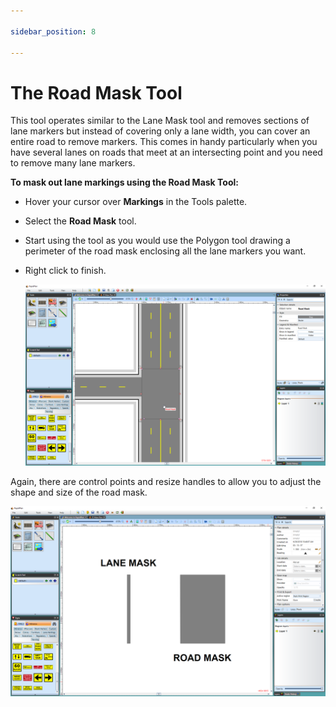 ```yaml
---

sidebar_position: 8

---
```

# The Road Mask Tool 

This tool operates similar to the Lane Mask tool and removes sections of lane markers but instead of covering only a lane width, you can cover an entire road to remove markers. This comes in handy particularly when you have several lanes on roads that meet at an intersecting point and you need to remove many lane markers.

**To mask out lane markings using the Road Mask Tool:**

 - Hover your cursor over **Markings** in the Tools palette.
 - Select the **Road Mask** tool.
 - Start using the tool as you would use the Polygon tool drawing a perimeter of the road mask enclosing all the lane markers you want.
 - Right click to finish.

    ![Road_Mask_tool](./assets/Road_Mask_tool.png)

Again, there are control points and resize handles to allow you to adjust the shape and size of the road mask. 

![The_difference_between_the_Lane_Mask_and_Road_Mask_tools](./assets/The_difference_between_the_Lane_Mask_and_Road_Mask_tools.png)

